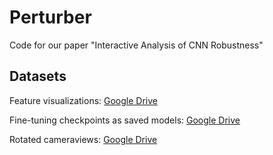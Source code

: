 # Perturber

Code for our paper "Interactive Analysis of CNN Robustness"

## Datasets

Feature visualizations: [Google Drive](https://drive.google.com/drive/folders/1O25UpXYypcnX7ufHUvu3MKHMpVhqz7--?usp=sharing)

Fine-tuning checkpoints as saved models: [Google Drive](https://drive.google.com/drive/folders/16NCqljM9XEhtrtXowjIk17bxqzk7NRG7?usp=sharing)

Rotated cameraviews: [Google Drive](https://drive.google.com/file/d/1fFU6IlpwAM-5ObxdXiAaqvy0ctAt2JmB/view?usp=sharing)

